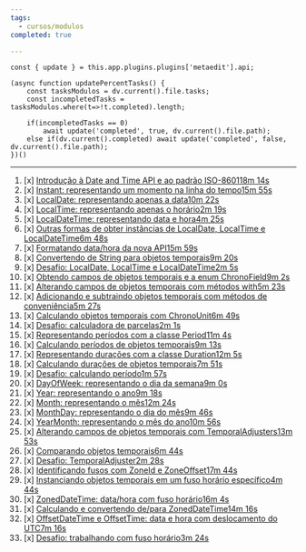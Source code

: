 ```yaml
---
tags:
  - cursos/modulos
completed: true

---
```


```dataviewjs
const { update } = this.app.plugins.plugins['metaedit'].api;

(async function updatePercentTasks() {
	const tasksModulos = dv.current().file.tasks;
	const incompletedTasks = tasksModulos.where(t=>!t.completed).length;
	
	if(incompletedTasks == 0)
		await update('completed', true, dv.current().file.path);
	else if(dv.current().completed) await update('completed', false, dv.current().file.path);
})()
```
---
1. [x] [Introdução à Date and Time API e ao padrão ISO-860118m 14s](https://app.algaworks.com/aulas/4750/introducao-a-date-and-time-api-e-ao-padrao-iso-8601)
2. [x] [Instant: representando um momento na linha do tempo15m 55s](https://app.algaworks.com/aulas/4751/instant-representando-um-momento-na-linha-do-tempo)
3. [x] [LocalDate: representando apenas a data10m 22s](https://app.algaworks.com/aulas/4752/localdate-representando-apenas-a-data)
4. [x] [LocalTime: representando apenas o horário2m 19s](https://app.algaworks.com/aulas/4753/localtime-representando-apenas-o-horario)
5. [x] [LocalDateTime: representando data e hora4m 25s](https://app.algaworks.com/aulas/4754/localdatetime-representando-data-e-hora)
6. [x] [Outras formas de obter instâncias de LocalDate, LocalTime e LocalDateTime6m 48s](https://app.algaworks.com/aulas/4755/outras-formas-de-obter-instancias-de-localdate-localtime-e-localdatetime)
7. [x] [Formatando data/hora da nova API15m 59s](https://app.algaworks.com/aulas/4756/formatando-datahora-da-nova-api)
8. [x] [Convertendo de String para objetos temporais9m 20s](https://app.algaworks.com/aulas/4757/convertendo-de-string-para-objetos-temporais)
9. [x] [Desafio: LocalDate, LocalTime e LocalDateTime2m 5s](https://app.algaworks.com/aulas/4758/desafio-localdate-localtime-e-localdatetime)
10. [x] [Obtendo campos de objetos temporais e a enum ChronoField9m 2s](https://app.algaworks.com/aulas/4759/obtendo-campos-de-objetos-temporais-e-a-enum-chronofield)
11. [x] [Alterando campos de objetos temporais com métodos with5m 23s](https://app.algaworks.com/aulas/4760/alterando-campos-de-objetos-temporais-com-metodos-with)
12. [x] [Adicionando e subtraindo objetos temporais com métodos de conveniência5m 27s](https://app.algaworks.com/aulas/4761/adicionando-e-subtraindo-objetos-temporais-com-metodos-de-conveniencia)
13. [x] [Calculando objetos temporais com ChronoUnit6m 49s](https://app.algaworks.com/aulas/4762/calculando-objetos-temporais-com-chronounit)
14. [x] [Desafio: calculadora de parcelas2m 1s](https://app.algaworks.com/aulas/4763/desafio-calculadora-de-parcelas)
15. [x] [Representando períodos com a classe Period11m 4s](https://app.algaworks.com/aulas/4764/representando-periodos-com-a-classe-period)
16. [x] [Calculando períodos de objetos temporais9m 13s](https://app.algaworks.com/aulas/4765/calculando-periodos-de-objetos-temporais)
17. [x] [Representando durações com a classe Duration12m 5s](https://app.algaworks.com/aulas/4766/representando-duracoes-com-a-classe-duration)
18. [x] [Calculando durações de objetos temporais7m 51s](https://app.algaworks.com/aulas/4767/calculando-duracoes-de-objetos-temporais)
19. [x] [Desafio: calculando período1m 57s](https://app.algaworks.com/aulas/4768/desafio-calculando-periodo)
20. [x] [DayOfWeek: representando o dia da semana9m 0s](https://app.algaworks.com/aulas/4769/dayofweek-representando-o-dia-da-semana)
21. [x] [Year: representando o ano9m 18s](https://app.algaworks.com/aulas/4770/year-representando-o-ano)
22. [x] [Month: representando o mês12m 24s](https://app.algaworks.com/aulas/4771/month-representando-o-mes)
23. [x] [MonthDay: representando o dia do mês9m 46s](https://app.algaworks.com/aulas/4772/monthday-representando-o-dia-do-mes)
24. [x] [YearMonth: representando o mês do ano10m 56s](https://app.algaworks.com/aulas/4773/yearmonth-representando-o-mes-do-ano)
25. [x] [Alterando campos de objetos temporais com TemporalAdjusters13m 53s](https://app.algaworks.com/aulas/4774/alterando-campos-de-objetos-temporais-com-temporaladjusters)
26. [x] [Comparando objetos temporais6m 44s](https://app.algaworks.com/aulas/4775/comparando-objetos-temporais)
27. [x] [Desafio: TemporalAdjuster2m 28s](https://app.algaworks.com/aulas/4776/desafio-temporaladjuster)
28. [x] [Identificando fusos com ZoneId e ZoneOffset17m 44s](https://app.algaworks.com/aulas/4777/identificando-fusos-com-zoneid-e-zoneoffset)
29. [x] [Instanciando objetos temporais em um fuso horário específico4m 44s](https://app.algaworks.com/aulas/4778/instanciando-objetos-temporais-em-um-fuso-horario-especifico)
30. [x] [ZonedDateTime: data/hora com fuso horário16m 4s](https://app.algaworks.com/aulas/4779/zoneddatetime-datahora-com-fuso-horario)
31. [x] [Calculando e convertendo de/para ZonedDateTime14m 16s](https://app.algaworks.com/aulas/4780/calculando-e-convertendo-depara-zoneddatetime)
32. [x] [OffsetDateTime e OffsetTime: data e hora com deslocamento do UTC7m 16s](https://app.algaworks.com/aulas/4781/offsetdatetime-e-offsettime-data-e-hora-com-deslocamento-do-utc)
33. [x] [Desafio: trabalhando com fuso horário3m 24s](https://app.algaworks.com/aulas/4782/desafio-trabalhando-com-fuso-horario)